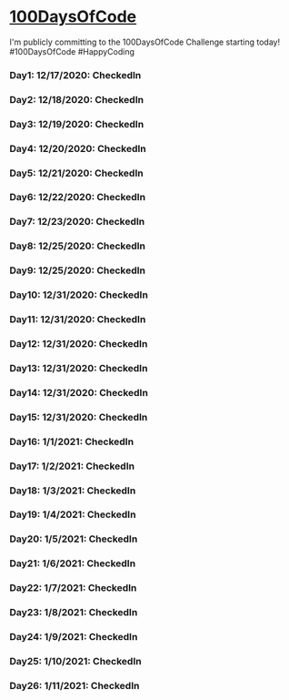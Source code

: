 # [100DaysOfCode](https://www.100daysofcode.com/)

I'm publicly committing to the 100DaysOfCode Challenge starting today!
#100DaysOfCode #HappyCoding

### Day1: 12/17/2020: CheckedIn
### Day2: 12/18/2020: CheckedIn
### Day3: 12/19/2020: CheckedIn
### Day4: 12/20/2020: CheckedIn
### Day5: 12/21/2020: CheckedIn
### Day6: 12/22/2020: CheckedIn
### Day7: 12/23/2020: CheckedIn
### Day8: 12/25/2020: CheckedIn
### Day9: 12/25/2020: CheckedIn
### Day10: 12/31/2020: CheckedIn
### Day11: 12/31/2020: CheckedIn
### Day12: 12/31/2020: CheckedIn
### Day13: 12/31/2020: CheckedIn
### Day14: 12/31/2020: CheckedIn
### Day15: 12/31/2020: CheckedIn
### Day16: 1/1/2021: CheckedIn
### Day17: 1/2/2021: CheckedIn
### Day18: 1/3/2021: CheckedIn
### Day19: 1/4/2021: CheckedIn
### Day20: 1/5/2021: CheckedIn
### Day21: 1/6/2021: CheckedIn
### Day22: 1/7/2021: CheckedIn
### Day23: 1/8/2021: CheckedIn
### Day24: 1/9/2021: CheckedIn
### Day25: 1/10/2021: CheckedIn
### Day26: 1/11/2021: CheckedIn
